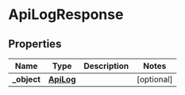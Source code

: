 
# ApiLogResponse

## Properties
Name | Type | Description | Notes
------------ | ------------- | ------------- | -------------
**_object** | [**ApiLog**](ApiLog.md) |  |  [optional]



